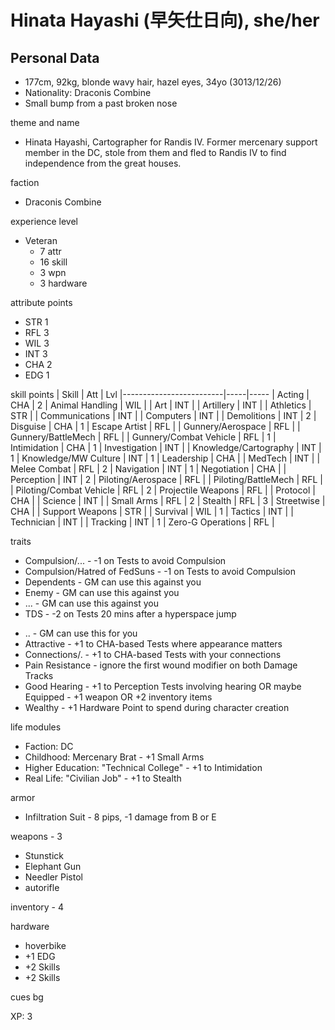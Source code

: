 # Hinata Hayashi (早矢仕日向), she/her
## Personal Data
- 177cm, 92kg, blonde wavy hair, hazel eyes, 34yo (3013/12/26)
- Nationality: Draconis Combine
- Small bump from a past broken nose

theme and name
- Hinata Hayashi, Cartographer for Randis IV. Former mercenary support member in the DC, stole from them and fled to Randis IV to find independence from the great houses.

faction
- Draconis Combine

experience level
- Veteran
    - 7 attr
    - 16 skill
    - 3 wpn
    - 3 hardware

attribute points
- STR 1
- RFL 3
- WIL 3
- INT 3
- CHA 2
- EDG 1

skill points
| Skill                   | Att | Lvl
|-------------------------|-----|-----
| Acting                  | CHA | 2
| Animal Handling         | WIL | 
| Art                     | INT | 
| Artillery               | INT | 
| Athletics               | STR | 
| Communications          | INT | 
| Computers               | INT |
| Demolitions             | INT | 2
| Disguise                | CHA | 1
| Escape Artist           | RFL |
| Gunnery/Aerospace       | RFL | 
| Gunnery/BattleMech      | RFL | 
| Gunnery/Combat Vehicle  | RFL | 1
| Intimidation            | CHA | 1
| Investigation           | INT |
| Knowledge/Cartography   | INT | 1
| Knowledge/MW Culture    | INT | 1
| Leadership              | CHA | 
| MedTech                 | INT |
| Melee Combat            | RFL | 2
| Navigation              | INT | 1
| Negotiation             | CHA | 
| Perception              | INT | 2
| Piloting/Aerospace      | RFL | 
| Piloting/BattleMech     | RFL | 
| Piloting/Combat Vehicle | RFL | 2
| Projectile Weapons      | RFL |
| Protocol                | CHA |
| Science                 | INT | 
| Small Arms              | RFL | 2
| Stealth                 | RFL | 3
| Streetwise              | CHA |
| Support Weapons         | STR | 
| Survival                | WIL | 1
| Tactics                 | INT | 
| Technician              | INT | 
| Tracking                | INT | 1
| Zero-G Operations       | RFL | 

traits
- Compulsion/... - -1 on Tests to avoid Compulsion
- Compulsion/Hatred of FedSuns - -1 on Tests to avoid Compulsion
- Dependents - GM can use this against you
- Enemy - GM can use this against you
- ... - GM can use this against you
- TDS - -2 on Tests 20 mins after a hyperspace jump
+ .. - GM can use this for you
+ Attractive - +1 to CHA-based Tests where appearance matters
+ Connections/. - +1 to CHA-based Tests with your connections
+ Pain Resistance - ignore the first wound modifier on both Damage Tracks
+ Good Hearing - +1 to Perception Tests involving hearing
    OR maybe Equipped - +1 weapon OR +2 inventory items
+ Wealthy - +1 Hardware Point to spend during character creation

life modules
- Faction: DC
- Childhood: Mercenary Brat - +1 Small Arms
- Higher Education: "Technical College" - +1 to Intimidation
- Real Life: "Civilian Job" - +1 to Stealth

armor
- Infiltration Suit - 8 pips, -1 damage from B or E

weapons - 3
- Stunstick
- Elephant Gun
- Needler Pistol
- autorifle

inventory - 4

hardware
- hoverbike
- +1 EDG
- +2 Skills
- +2 Skills

cues
bg

XP: 3